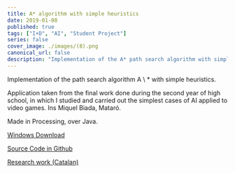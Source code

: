 ```yaml
---
title: A* algorithm with simple heuristics
date: 2019-01-08
published: true
tags: ["I+D", "AI", "Student Project"]
series: false
cover_image: ./images/(8).png
canonical_url: false
description: "Implementation of the A* path search algorithm with simple heuristics"
---
```


Implementation of the path search algorithm A \ \* with simple heuristics.

Application taken from the final work done during the second year of high school, in which I studied and carried out the simplest cases of AI applied to video games. Ins Miquel Biada, Mataró.

Made in Processing, over Java.

[Windows Download](https://github.com/MarioRamosEs/Trabajo-final-IA-2014-15/files/2156117/TresEnRaya_2.4.zip)

[Source Code in Github](https://github.com/MarioRamosEs/Trabajo-final-IA-2014-15/tree/master/Processing%20A%20Star/a_star_2018)

[Research work (Catalan)](https://github.com/MarioRamosEs/Trabajo-final-IA-2014-15/blob/master/2014-15%20-%20LA%20INTEL%E2%80%A2LIG%C3%88NCIA%20ARTIFICIAL%2C%20APLICADA.%20-%20Mario%20Ramos%20Montesinos%20-%20Marcos%20A.%20Rodr%C3%ADguez.pdf)
